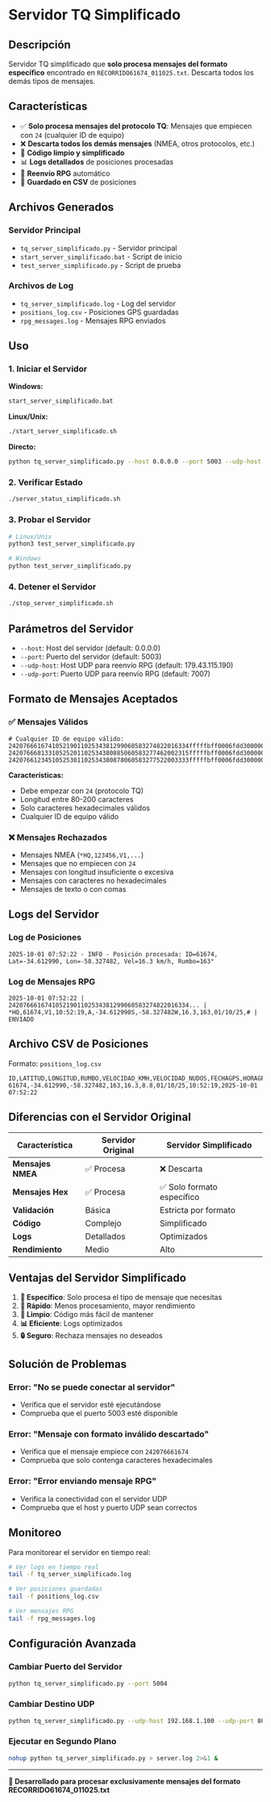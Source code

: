 # Servidor TQ Simplificado

## Descripción

Servidor TQ simplificado que **solo procesa mensajes del formato específico** encontrado en `RECORRIDO61674_011025.txt`. Descarta todos los demás tipos de mensajes.

## Características

- ✅ **Solo procesa mensajes del protocolo TQ**: Mensajes que empiecen con `24` (cualquier ID de equipo)
- ❌ **Descarta todos los demás mensajes** (NMEA, otros protocolos, etc.)
- 🔧 **Código limpio y simplificado**
- 📊 **Logs detallados** de posiciones procesadas
- 🎯 **Reenvío RPG** automático
- 📁 **Guardado en CSV** de posiciones

## Archivos Generados

### Servidor Principal
- `tq_server_simplificado.py` - Servidor principal
- `start_server_simplificado.bat` - Script de inicio
- `test_server_simplificado.py` - Script de prueba

### Archivos de Log
- `tq_server_simplificado.log` - Log del servidor
- `positions_log.csv` - Posiciones GPS guardadas
- `rpg_messages.log` - Mensajes RPG enviados

## Uso

### 1. Iniciar el Servidor

**Windows:**
```bash
start_server_simplificado.bat
```

**Linux/Unix:**
```bash
./start_server_simplificado.sh
```

**Directo:**
```bash
python tq_server_simplificado.py --host 0.0.0.0 --port 5003 --udp-host 179.43.115.190 --udp-port 7007
```

### 2. Verificar Estado
```bash
./server_status_simplificado.sh
```

### 3. Probar el Servidor
```bash
# Linux/Unix
python3 test_server_simplificado.py

# Windows
python test_server_simplificado.py
```

### 4. Detener el Servidor
```bash
./stop_server_simplificado.sh
```

## Parámetros del Servidor

- `--host`: Host del servidor (default: 0.0.0.0)
- `--port`: Puerto del servidor (default: 5003)
- `--udp-host`: Host UDP para reenvío RPG (default: 179.43.115.190)
- `--udp-port`: Puerto UDP para reenvío RPG (default: 7007)

## Formato de Mensajes Aceptados

### ✅ Mensajes Válidos
```
# Cualquier ID de equipo válido:
24207666167410521901102534381299060583274822016334fffffbff0006fdd300000000000000df54000000
24207666813310525201102534380885060583277462002315fffffbff0006fdd300000000000000df54000001
24207661234510525301102534380878060583277522003333fffffbff0006fdd300000000000000df54000002
```

**Características:**
- Debe empezar con `24` (protocolo TQ)
- Longitud entre 80-200 caracteres
- Solo caracteres hexadecimales válidos
- Cualquier ID de equipo válido

### ❌ Mensajes Rechazados
- Mensajes NMEA (`*HQ,123456,V1,...`)
- Mensajes que no empiecen con `24`
- Mensajes con longitud insuficiente o excesiva
- Mensajes con caracteres no hexadecimales
- Mensajes de texto o con comas

## Logs del Servidor

### Log de Posiciones
```
2025-10-01 07:52:22 - INFO - Posición procesada: ID=61674, Lat=-34.612990, Lon=-58.327482, Vel=16.3 km/h, Rumbo=163°
```

### Log de Mensajes RPG
```
2025-10-01 07:52:22 | 24207666167410521901102534381299060583274822016334... | *HQ,61674,V1,10:52:19,A,-34.612990S,-58.327482W,16.3,163,01/10/25,# | ENVIADO
```

## Archivo CSV de Posiciones

Formato: `positions_log.csv`
```csv
ID,LATITUD,LONGITUD,RUMBO,VELOCIDAD_KMH,VELOCIDAD_NUDOS,FECHAGPS,HORAGPS,FECHARECIBIDO
61674,-34.612990,-58.327482,163,16.3,8.8,01/10/25,10:52:19,2025-10-01 07:52:22
```

## Diferencias con el Servidor Original

| Característica | Servidor Original | Servidor Simplificado |
|---|---|---|
| **Mensajes NMEA** | ✅ Procesa | ❌ Descarta |
| **Mensajes Hex** | ✅ Procesa | ✅ Solo formato específico |
| **Validación** | Básica | Estricta por formato |
| **Código** | Complejo | Simplificado |
| **Logs** | Detallados | Optimizados |
| **Rendimiento** | Medio | Alto |

## Ventajas del Servidor Simplificado

1. **🎯 Específico**: Solo procesa el tipo de mensaje que necesitas
2. **🚀 Rápido**: Menos procesamiento, mayor rendimiento
3. **🧹 Limpio**: Código más fácil de mantener
4. **📊 Eficiente**: Logs optimizados
5. **🔒 Seguro**: Rechaza mensajes no deseados

## Solución de Problemas

### Error: "No se puede conectar al servidor"
- Verifica que el servidor esté ejecutándose
- Comprueba que el puerto 5003 esté disponible

### Error: "Mensaje con formato inválido descartado"
- Verifica que el mensaje empiece con `242076661674`
- Comprueba que solo contenga caracteres hexadecimales

### Error: "Error enviando mensaje RPG"
- Verifica la conectividad con el servidor UDP
- Comprueba que el host y puerto UDP sean correctos

## Monitoreo

Para monitorear el servidor en tiempo real:

```bash
# Ver logs en tiempo real
tail -f tq_server_simplificado.log

# Ver posiciones guardadas
tail -f positions_log.csv

# Ver mensajes RPG
tail -f rpg_messages.log
```

## Configuración Avanzada

### Cambiar Puerto del Servidor
```bash
python tq_server_simplificado.py --port 5004
```

### Cambiar Destino UDP
```bash
python tq_server_simplificado.py --udp-host 192.168.1.100 --udp-port 8000
```

### Ejecutar en Segundo Plano
```bash
nohup python tq_server_simplificado.py > server.log 2>&1 &
```

---

**🔧 Desarrollado para procesar exclusivamente mensajes del formato RECORRIDO61674_011025.txt**
